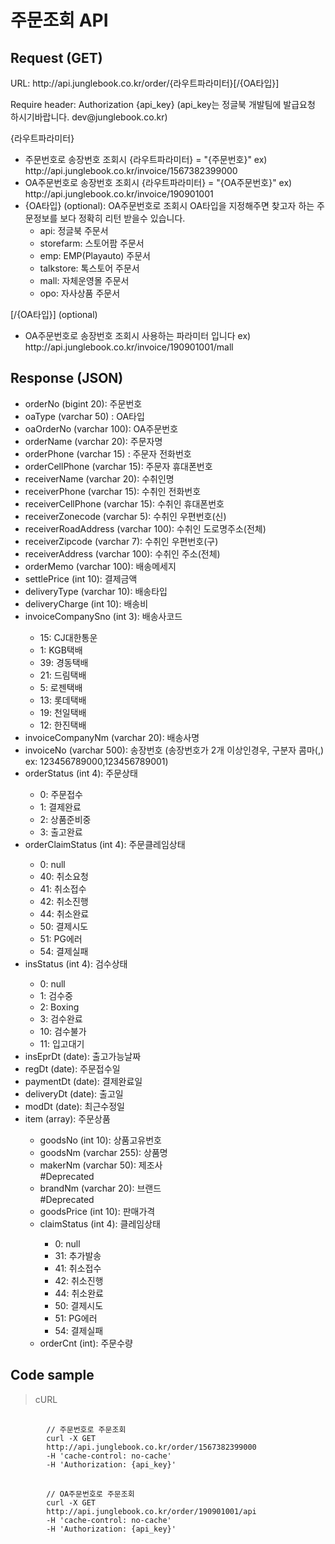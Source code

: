 # 주문조회 API

## Request (GET) ##
<p>URL: http://api.junglebook.co.kr/order/{라우트파라미터}[/{OA타입}]</p>
<p>Require header: Authorization {api_key} (api_key는 정글북 개발팀에 발급요청 하시기바랍니다. dev@junglebook.co.kr)</p>

{라우트파라미터}
<ul>
	<li>주문번호로 송장번호 조회시 {라우트파라미터} = "{주문번호}" ex) http://api.junglebook.co.kr/invoice/1567382399000</li>
	<li>OA주문번호로 송장번호 조회시 {라우트파라미터} = "{OA주문번호}" ex) http://api.junglebook.co.kr/invoice/190901001</li>
	<li>{OA타입} (optional): OA주문번호로 조회시 OA타입을 지정해주면 찾고자 하는 주문정보를 보다 정확히 리턴 받을수 있습니다.
		<ul>
			<li>api: 정글북 주문서</li>
			<li>storefarm: 스토어팜 주문서</li>
			<li>emp: EMP(Playauto) 주문서</li>
			<li>talkstore: 톡스토어 주문서</li>
			<li>mall: 자체운영몰 주문서</li>
			<li>opo: 자사상품 주문서</li>
		</ul>
	</li>
</ul>

[/{OA타입}] (optional)
<ul>
	<li>OA주문번호로 송장번호 조회시 사용하는 파라미터 입니다 ex) http://api.junglebook.co.kr/invoice/190901001/mall</li>
</ul>

## Response (JSON) ##
<ul>
  <li>orderNo (bigint 20): 주문번호</li>
  <li>oaType (varchar 50) : OA타입</li>
  <li>oaOrderNo (varchar 100): OA주문번호</li>
  <li>orderName (varchar 20): 주문자명</li>
  <li>orderPhone (varchar 15) : 주문자 전화번호</li>
  <li>orderCellPhone (varchar 15): 주문자 휴대폰번호</li>
  <li>receiverName (varchar 20): 수취인명</li>
  <li>receiverPhone (varchar 15): 수취인 전화번호</li>
  <li>receiverCellPhone (varchar 15): 수취인 휴대폰번호</li>
  <li>receiverZonecode (varchar 5): 수취인 우편번호(신)</li>
  <li>receiverRoadAddress (varchar 100): 수취인 도로명주소(전체)</li>
  <li>receiverZipcode (varchar 7): 수취인 우편번호(구)</li>
  <li>receiverAddress (varchar 100): 수취인 주소(전체)</li>
  <li>orderMemo (varchar 100): 배송메세지</li>
  <li>settlePrice (int 10): 결제금액</li>
  <li>deliveryType (varchar 10): 배송타입</li>
  <li>deliveryCharge (int 10): 배송비</li>
  <li>invoiceCompanySno (int 3): 배송사코드</li>
	<ul>
		<li>15: CJ대한통운</li>
		<li>1: KGB택배</li>
		<li>39: 경동택배</li>
		<li>21: 드림택배</li>
		<li>5: 로젠택배</li>
		<li>13: 롯데택배</li>
		<li>19: 천일택배</li>
		<li>12: 한진택배</li>
	</ul>
  <li>invoiceCompanyNm (varchar 20): 배송사명</li>
  <li>invoiceNo (varchar 500): 송장번호 (송장번호가 2개 이상인경우, 구분자 콤마(,) ex: 123456789000,123456789001)</li>
  <li>orderStatus (int 4): 주문상태</li>
	<ul>
		<li>0: 주문접수</li>
		<li>1: 결제완료</li>
		<li>2: 상품준비중</li>
		<li>3: 출고완료</li>
	</ul>
  <li>orderClaimStatus (int 4): 주문클레임상태</li>
	<ul>
		<li>0: null</li>
		<li>40: 취소요청</li>
		<li>41: 취소접수</li>
		<li>42: 취소진행</li>
		<li>44: 취소완료</li>
		<li>50: 결제시도</li>
		<li>51: PG에러</li>
		<li>54: 결제실패</li>
	</ul>
  <li>insStatus (int 4): 검수상태</li>
	<ul>
		<li>0: null</li>
		<li>1: 검수중</li>
		<li>2: Boxing</li>
		<li>3: 검수완료</li>
		<li>10: 검수불가</li>
		<li>11: 입고대기</li>
	</ul>
  <li>insEprDt (date): 출고가능날짜</li>
  <li>regDt (date): 주문접수일</li>
  <li>paymentDt (date): 결제완료일</li>
  <li>deliveryDt (date): 출고일</li>
  <li>modDt (date): 최근수정일</li>
  
  <li>item (array): 주문상품</li>
	<ul>
		<li>goodsNo (int 10): 상품고유번호</li>
		<li>goodsNm (varchar 255): 상품명</li>
		<li>makerNm (varchar 50): 제조사</li> #Deprecated
		<li>brandNm (varchar 20): 브랜드</li> #Deprecated
		<li>goodsPrice (int 10): 판매가격</li>
		<li>claimStatus (int 4): 클레임상태</li>
			<ul>
				<li>0: null</li>
				<li>31: 추가발송</li>
				<li>41: 취소접수</li>
				<li>42: 취소진행</li>
				<li>44: 취소완료</li>
				<li>50: 결제시도</li>
				<li>51: PG에러</li>
				<li>54: 결제실패</li>
			</ul>
		<li>orderCnt (int): 주문수량</li>
	</ul>
</ul>

## Code sample ##
<blockquote>
	<p>cURL</p>
</blockquote>
<pre>
	<code>
		// 주문번호로 주문조회
		curl -X GET
		http://api.junglebook.co.kr/order/1567382399000
		-H 'cache-control: no-cache'
		-H 'Authorization: {api_key}'
	</code>
	<code>
		// OA주문번호로 주문조회
		curl -X GET
		http://api.junglebook.co.kr/order/190901001/api
		-H 'cache-control: no-cache'
		-H 'Authorization: {api_key}'
	</code>
</pre>

